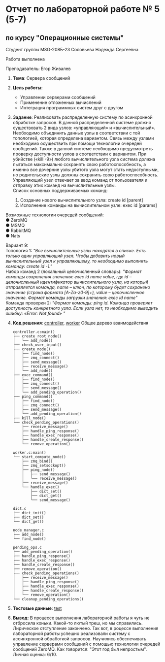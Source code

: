# Отчет по лабораторной работе № 5 (5-7)
## по курсу "Операционные системы"

Студент группы М8О-208Б-23 Соловьева Надежда Сергеевна

Работа выполнена 

Преподаватель: Егор Живалев

1. **Тема**: Сервера сообщений      
2. **Цель работы**:  
   - Управлении серверами сообщений      
   - Применение отложенных вычислений   
   - Интеграция программных систем друг с другом   
   
3. **Задание**:  Реализовать распределенную систему по асинхронной обработке запросов. В данной распределенной системе должно существовать 2 вида узлов: «управляющий» и «вычислительный». Необходимо объединить данные узлы в соответствии с той топологией, которая определена вариантом. Связь между узлами необходимо осуществить при помощи технологии очередей сообщений. Также в данной системе необходимо предусмотреть проверку доступности узлов в соответствии с вариантом. При убийстве («kill -9») любого вычислительного узла система должна пытаться максимально сохранять свою работоспособность, а именно все дочерние узлы убитого узла могут стать недоступными, но родительские узлы должны сохранить свою работоспособность.  
Управляющий узел отвечает за ввод команд от пользователя и отправку этих команд на вычислительные узлы.   
Список основных поддерживаемых команд:  
    1.  Создание нового вычислительного узла: create id [parent]  
    2. Исполнение команды на вычислительном узле: exec id [params]  

Возможные технологии очередей сообщений:  
    ● ZeroMQ  
    ● MSMQ  
    ● RabbitMQ  
    ● Nats  

   Вариант 9:   
   Топология 1: *"Все вычислительные узлы находятся в списке. Есть только один управляющий узел. Чтобы добавить новый вычислительный узел к управляющему, то необходимо выполнить команду: create id -1."*  
   Набор команд 2 (локальный целочисленный словарь): *"Формат команды сохранения значения: exec id name value, где id – целочисленный идентификатор вычислительного узла, на который отправляется команда, name – ключ, по которому будет сохранено значение (строка формата [A-Za-z0-9]+), value – целочисленное значение. Формат команды загрузки значения: exec id name"*   
   Команда проверки 2: *"Формат команды: ping id. Команда проверяет доступность конкретного узла. Если узла нет, то необходимо выводить ошибку: «Error: Not found» "*  
   

4. **Код решения**: [controller](controller.c), [worker](worker.c) 
    Общее дерево взаимодействия
    ```
    controller.c:main()
    ├── create_root_node()
    │   └── add_node()
    ├── check_user_input()
    ├── create_node()
    │   ├── find_node()
    │   ├── zmq_connect()
    │   ├── send_message()
    │   ├── receive_message()
    │   └── add_node()
    ├── exec_command()
    │   ├── find_node()
    │   ├── zmq_connect()
    │   ├── send_message()
    │   └── add_pending_operation()
    ├── ping_command()
    │   ├── find_node()
    │   ├── zmq_connect()
    │   ├── send_message()
    │   └── add_pending_operation()
    ├── kill_node()
    └── check_pending_operations()
        ├── receive_message()
        ├── handle_ping_response()
        ├── handle_exec_response()
        ├── handle_create_response()
        └── remove_operation()

    worker.c:main()
    └── start_compute_node()
        ├── zmq_bind()
        ├── zmq_setsockopt()
        ├── ping_node()
        │   ├── send_message()
        │   └── receive_message()
        ├── receive_message()
        └── handle_exec()
            ├── dict_set()
            ├── dict_get()
            └── send_message()

    dict.c
    ├── dict_init()
    ├── dict_set()
    └── dict_get()

    node_manager.c
    ├── add_node()
    └── find_node()

    pending_ops.c
    ├── add_pending_operation()
    ├── handle_ping_response()
    ├── handle_exec_response()
    ├── handle_create_response()
    ├── remove_operation()
    ├── check_pending_operations()
    │   ├── receive_message()
    │   ├── handle_ping_response()
    │   ├── handle_exec_response()
    │   ├── handle_create_response()
    │   └── remove_operation()
    └── cleanup_pending_operations()
    ```

5. **Тестовые данные**: [test](tests/test5_controller.cpp)  
6. **Вывод:** В процессе выполнения лабораторной работы я чуть не отбросила коньки. Какой-то лютый треш, но мы справились. Лирическое отступление закончено. Так вот, в роцессе выполнения лабораторной работы успешно реализовали систему с ассинхронной обработкой запросов. Научились обеспечивать управление серверами сообщений с помощью технологии очередей сообщений ZeroMQ. Как говорится: "Этот год был непростым". Личная оценка: 6/10.